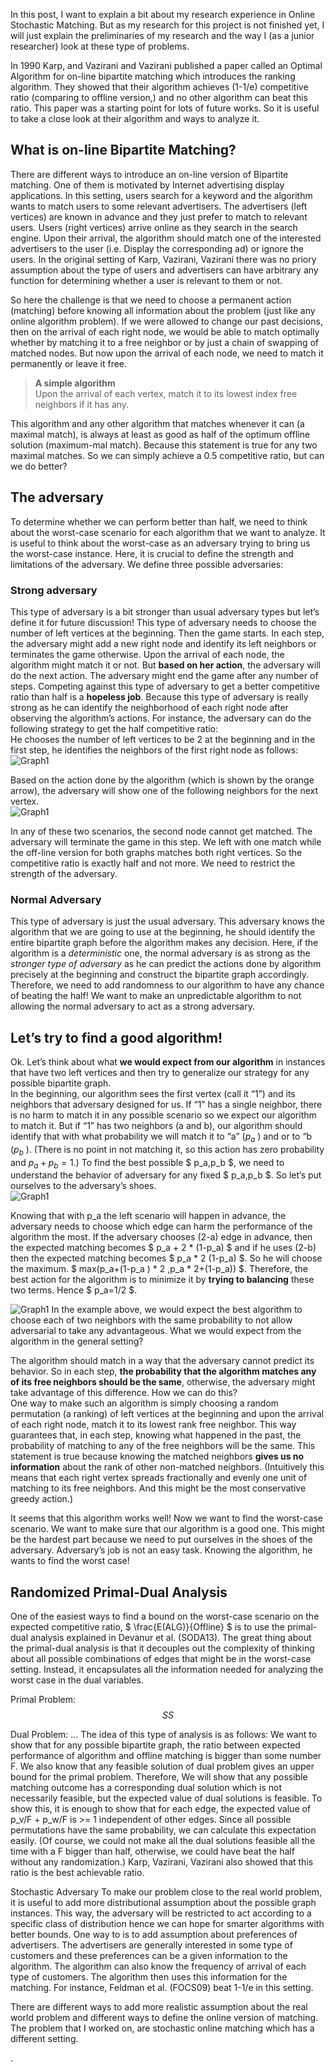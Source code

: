 
In this post, I want to explain a bit about my research experience in Online Stochastic Matching. But as my research for this project is not finished yet, I will just explain the preliminaries of my research and the way I (as a junior researcher) look at these type of problems. <br>









In 1990 Karp, and Vazirani and Vazirani published a paper called an Optimal Algorithm for on-line bipartite matching which introduces the ranking algorithm. They showed that their algorithm achieves (1-1/e) competitive ratio (comparing to offline version,) and no other algorithm can beat this ratio. This paper was a starting point for lots of future works. So it is useful to take a close look at their algorithm and ways to analyze it. <br>

## What is on-line Bipartite Matching?

There are different ways to introduce an on-line version of Bipartite matching. One of them is motivated by Internet advertising display applications. In this setting, users search for a keyword and the algorithm wants to match users to some relevant advertisers. The advertisers (left vertices) are known in advance and they just prefer to match to relevant users. Users (right vertices) arrive online as they search in the search engine. Upon their arrival, the algorithm should match one of the interested advertisers to the user (i.e. Display the corresponding ad) or ignore the users. In the original setting of Karp, Vazirani, Vazirani there was no priory assumption about the type of users and advertisers can have arbitrary any function for determining whether a user is relevant to them or not. <br>

So here the challenge is that we need to choose a permanent action (matching) before knowing all information about the problem (just like any online algorithm problem). If we were allowed to change our past decisions, then on the arrival of each right node, we would be able to match optimally whether by matching it to a free neighbor or by just a chain of swapping of matched nodes. But now upon the arrival of each node, we need to match it permanently or leave it free. <br>

> **A simple algorithm**<br>
> Upon the arrival of each vertex, match it to its lowest index free neighbors if it has any.<br>




This algorithm and any other algorithm that matches whenever it can (a maximal match), is always at least as good as half of the optimum offline solution (maximum-mal match). Because this statement is true for any two maximal matches. So we can simply achieve a 0.5 competitive ratio, but can we do better?<br>
## The adversary
To determine whether we can perform better than half, we need to think about the worst-case scenario for each algorithm that we want to analyze. It is useful to think about the worst-case as an adversary trying to bring us the worst-case instance. Here, it is crucial to define the strength and limitations of the adversary. We define three possible adversaries:
### Strong adversary
This type of adversary is a bit stronger than usual adversary types but let’s define it for future discussion! This type of adversary needs to choose the number of left vertices at the beginning. Then the game starts. In each step, the adversary might add a new right node and identify its left neighbors or terminates the game otherwise. Upon the arrival of each node, the algorithm might match it or not. But **based on her action**, the adversary will do the next action. The adversary might end the game after any number of steps. 
Competing against this type of adversary to get a better competitive ratio than half is a **hopeless job**. Because this type of adversary is really strong as he can identify the neighborhood of each right node after observing the algorithm’s actions. For instance, the adversary can do the following strategy to get the half competitive ratio:<br>
He chooses the number of left vertices to be 2 at the beginning and in the first step, he identifies the neighbors of the first right node as follows:<br>
![Graph1](https://raw.githubusercontent.com/AliMorty/AliMorty.github.io/master/images/SM1.bmp)
 
Based on the action done by the algorithm (which is shown by the orange arrow), the adversary will show one of the following neighbors for the next vertex. <br>
![Graph1](https://raw.githubusercontent.com/AliMorty/AliMorty.github.io/master/images/SM2.bmp)
 
In any of these two scenarios, the second node cannot get matched. The adversary will terminate the game in this step.  We left with one match while the off-line version for both graphs matches both right vertices. So the competitive ratio is exactly half and not more. 
We need to restrict the strength of the adversary. <br>

### Normal Adversary
This type of adversary is just the usual adversary. This adversary knows the algorithm that we are going to use at the beginning, he should identify the entire bipartite graph before the algorithm makes any decision. Here, if the algorithm is a *deterministic* one, the normal adversary is as strong as the *stronger type of adversary* as he can predict the actions done by algorithm precisely at the beginning and construct the bipartite graph accordingly. Therefore, we need to add randomness to our algorithm to have any chance of beating the half! We want to make an unpredictable algorithm to not allowing the normal adversary to act as a strong adversary.

## Let’s try to find a good algorithm!
Ok. Let’s think about what **we would expect from our algorithm** in instances that have two left vertices and then try to generalize our strategy for any possible bipartite graph.<br>
In the beginning, our algorithm sees the first vertex (call it “1”) and its neighbors that adversary designed for us. If “1” has a single neighbor, there is no harm to match it in any possible scenario so we expect our algorithm to match it. But if “1” has two neighbors (a and b), our algorithm should identify that with what probability we will match it to “a” ($p_a$ )
and or to “b ($p_b$ ). 
(There is no point in not matching it, so this action has zero probability and $p_a+p_b=1$.) To find the best possible
$ p_a,p_b $, we need to understand the behavior of adversary for
any fixed $ p_a,p_b $. So let’s put ourselves to the adversary’s shoes. <br>
![Graph1](https://raw.githubusercontent.com/AliMorty/AliMorty.github.io/master/images/SM3.bmp)
 
Knowing that with p_a the left scenario will happen in advance, the adversary needs to choose which edge can harm the performance of the algorithm the most. If the adversary chooses (2-a) edge in advance, then the expected matching becomes $ p_a + 2 * (1-p_a) $ and if he uses (2-b) then the expected matching becomes $ p_a * 2 (1-p_a) $. So he will choose the maximum. $ max⁡(p_a+(1-p_a ) * 2 ,p_a * 2+(1-p_a)) $. Therefore, the best action for the algorithm is to minimize it by **trying to balancing** these two terms. Hence $ p_a=1/2 $. <br>
 

![Graph1](https://raw.githubusercontent.com/AliMorty/AliMorty.github.io/master/images/SM4.bmp)
In the example above, we would expect the best algorithm to choose each of two neighbors with the same probability to not allow adversarial to take any advantageous. What we would expect from the algorithm in the general setting? <br>

The algorithm should match in a way that the adversary cannot predict its behavior. So in each step, **the probability that the algorithm matches any of its free neighbors should be the same**, otherwise, the adversary might take advantage of this difference. How we can do this? <br>
One way to make such an algorithm is simply choosing a random permutation (a ranking) of left vertices at the beginning and upon the arrival of each right node, match it to its lowest rank free neighbor. This way guarantees that, in each step, knowing what happened in the past, the probability of matching to any of the free neighbors will be the same. This statement is true because knowing the matched neighbors **gives us no information** about the rank of other non-matched neighbors. (Intuitively this means that each right vertex spreads fractionally and evenly one unit of matching to its free neighbors. And this might be the most conservative greedy action.) <br>

It seems that this algorithm works well! Now we want to find the worst-case scenario. We want to make sure that our algorithm is a good one. This might be the hardest part because we need to put ourselves in the shoes of the adversary. Adversary’s job is not an easy task. Knowing the algorithm, he wants to find the worst case! <br>

## Randomized Primal-Dual Analysis
One of the easiest ways to find a bound on the worst-case scenario on the expected competitive ratio, $ \frac{E(ALG)}{Offline} $ is to use the primal-dual analysis explained in Devanur et al. (SODA13). The great thing about the primal-dual analysis is that it decouples out the complexity of thinking about all possible combinations of edges that might be in the worst-case setting. Instead, it encapsulates all the information needed for analyzing the worst case in the dual variables. <br>

Primal Problem:
$$
SS
$$

Dual Problem:
…
The idea of this type of analysis is as follows:
We want to show that for any possible bipartite graph, the ratio between expected performance of algorithm and offline matching is bigger than some number F. We also know that any feasible solution of dual problem gives an upper bound for the primal problem. Therefore, We will show that any possible matching outcome has a corresponding dual solution which is not necessarily feasible, but the expected value of dual solutions is feasible. To show this, it is enough to show that for each edge, the expected value of p_v/F + p_w/F is >= 1 independent of other edges. Since all possible permutations have the same probability, we can calculate this expectation easily. (Of course, we could not make all the dual solutions feasible all the time with a F bigger than half, otherwise, we could have beat the half without any randomization.)
Karp, Vazirani, Vazirani also showed that this ratio is the best achievable ratio. 

Stochastic Adversary
To make our problem close to the real world problem, it is useful to add more distributional assumption about the possible graph instances. This way, the adversary will be restricted to act according to a specific class of distribution hence we can hope for smarter algorithms with better bounds. 
One way to is to add assumption about preferences of advertisers. The advertisers are generally interested in some type of customers and these preferences can be a given information to the algorithm. The algorithm can also know the frequency of arrival of each type of customers.  The algorithm then uses this information for the matching. For instance, Feldman et al. (FOCS09) beat 1-1/e in this setting.  

There are different ways to add more realistic assumption about the real world problem and different ways to define the online version of matching. The problem that I worked on, are stochastic online matching which has a different setting. 




. 


